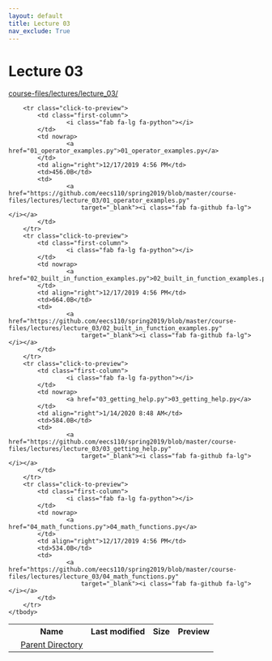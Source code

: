 ```yaml
---
layout: default
title: Lecture 03
nav_exclude: True
---
```


# Lecture 03

[course-files/lectures/lecture_03/](.)

<table class="tbl-files">
    <tbody>
        <tr>
            <th valign="top"></th>
            <th>Name</th>
            <th>Last modified</th>
            <th>Size</th>
            <th>Preview</th>
        </tr>
        <tr>
            <td valign="top">
                <i class="fa fa-folder-open"></i>
            </td>
            <td><a href="../">Parent Directory</a></td>
            <td>&nbsp;</td>
            <td>&nbsp;</td>
            <td>&nbsp;</td>
        </tr>

        <tr class="click-to-preview">
            <td class="first-column">
                    <i class="fab fa-lg fa-python"></i>
            </td>
            <td nowrap>
                    <a href="01_operator_examples.py">01_operator_examples.py</a>
            </td>
            <td align="right">12/17/2019 4:56 PM</td>
            <td>456.0B</td>
            <td>
                    <a href="https://github.com/eecs110/spring2019/blob/master/course-files/lectures/lecture_03/01_operator_examples.py"
                        target="_blank"><i class="fab fa-github fa-lg"></i></a>
            </td>
        </tr>
        <tr class="click-to-preview">
            <td class="first-column">
                    <i class="fab fa-lg fa-python"></i>
            </td>
            <td nowrap>
                    <a href="02_built_in_function_examples.py">02_built_in_function_examples.py</a>
            </td>
            <td align="right">12/17/2019 4:56 PM</td>
            <td>664.0B</td>
            <td>
                    <a href="https://github.com/eecs110/spring2019/blob/master/course-files/lectures/lecture_03/02_built_in_function_examples.py"
                        target="_blank"><i class="fab fa-github fa-lg"></i></a>
            </td>
        </tr>
        <tr class="click-to-preview">
            <td class="first-column">
                    <i class="fab fa-lg fa-python"></i>
            </td>
            <td nowrap>
                    <a href="03_getting_help.py">03_getting_help.py</a>
            </td>
            <td align="right">1/14/2020 8:48 AM</td>
            <td>584.0B</td>
            <td>
                    <a href="https://github.com/eecs110/spring2019/blob/master/course-files/lectures/lecture_03/03_getting_help.py"
                        target="_blank"><i class="fab fa-github fa-lg"></i></a>
            </td>
        </tr>
        <tr class="click-to-preview">
            <td class="first-column">
                    <i class="fab fa-lg fa-python"></i>
            </td>
            <td nowrap>
                    <a href="04_math_functions.py">04_math_functions.py</a>
            </td>
            <td align="right">12/17/2019 4:56 PM</td>
            <td>534.0B</td>
            <td>
                    <a href="https://github.com/eecs110/spring2019/blob/master/course-files/lectures/lecture_03/04_math_functions.py"
                        target="_blank"><i class="fab fa-github fa-lg"></i></a>
            </td>
        </tr>
    </tbody>
</table>

